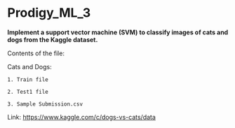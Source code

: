 # Prodigy_ML_3

**Implement a support vector machine (SVM) to classify images of cats and dogs from the Kaggle dataset.**

Contents of the file:
 
  Cats and Dogs:
  
    1. Train file
   
    2. Test1 file
    
    3. Sample Submission.csv

Link:  https://www.kaggle.com/c/dogs-vs-cats/data
